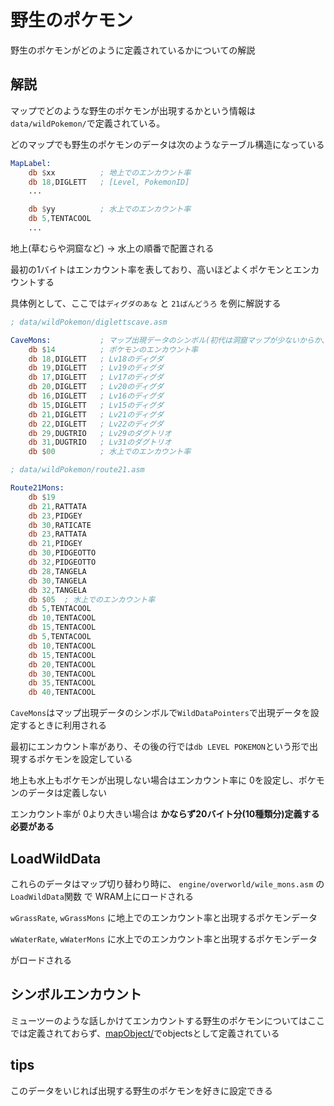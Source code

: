 # 野生のポケモン

野生のポケモンがどのように定義されているかについての解説

## 解説

マップでどのような野生のポケモンが出現するかという情報は`data/wildPokemon/`で定義されている。

どのマップでも野生のポケモンのデータは次のようなテーブル構造になっている

```asm
MapLabel:
	db $xx          ; 地上でのエンカウント率
	db 18,DIGLETT	; [Level, PokemonID]
	...

	db $yy          ; 水上でのエンカウント率
	db 5,TENTACOOL	
	...
```

地上(草むらや洞窟など) -> 水上の順番で配置される

最初の1バイトはエンカウント率を表しており、高いほどよくポケモンとエンカウントする

具体例として、ここでは`ディグダのあな` と `21ばんどうろ` を例に解説する

```asm
; data/wildPokemon/diglettscave.asm

CaveMons:           ; マップ出現データのシンボル(初代は洞窟マップが少ないからか、CaveMons(洞窟のモンスター)というシンボルでディグダの穴を指す)
	db $14          ; ポケモンのエンカウント率
	db 18,DIGLETT   ; Lv18のディグダ
	db 19,DIGLETT   ; Lv19のディグダ
	db 17,DIGLETT   ; Lv17のディグダ
	db 20,DIGLETT   ; Lv20のディグダ
	db 16,DIGLETT   ; Lv16のディグダ
	db 15,DIGLETT   ; Lv15のディグダ
	db 21,DIGLETT   ; Lv21のディグダ
	db 22,DIGLETT   ; Lv22のディグダ
	db 29,DUGTRIO   ; Lv29のダグトリオ
	db 31,DUGTRIO   ; Lv31のダグトリオ
	db $00          ; 水上でのエンカウント率
```

```asm
; data/wildPokemon/route21.asm

Route21Mons:
	db $19
	db 21,RATTATA
	db 23,PIDGEY
	db 30,RATICATE
	db 23,RATTATA
	db 21,PIDGEY
	db 30,PIDGEOTTO
	db 32,PIDGEOTTO
	db 28,TANGELA
	db 30,TANGELA
	db 32,TANGELA
	db $05	; 水上でのエンカウント率
	db 5,TENTACOOL
	db 10,TENTACOOL
	db 15,TENTACOOL
	db 5,TENTACOOL
	db 10,TENTACOOL
	db 15,TENTACOOL
	db 20,TENTACOOL
	db 30,TENTACOOL
	db 35,TENTACOOL
	db 40,TENTACOOL
```

`CaveMons`はマップ出現データのシンボルで`WildDataPointers`で出現データを設定するときに利用される  

最初にエンカウント率があり、その後の行では`db LEVEL POKEMON`という形で出現するポケモンを設定している  

地上も水上もポケモンが出現しない場合はエンカウント率に 0を設定し、ポケモンのデータは定義しない

エンカウント率が 0より大きい場合は **かならず20バイト分(10種類分)定義する必要がある**

## LoadWildData

これらのデータはマップ切り替わり時に、 `engine/overworld/wile_mons.asm` の `LoadWildData`関数 で WRAM上にロードされる

`wGrassRate`, `wGrassMons` に地上でのエンカウント率と出現するポケモンデータ

`wWaterRate`, `wWaterMons` に水上でのエンカウント率と出現するポケモンデータ

がロードされる

## シンボルエンカウント

ミューツーのような話しかけてエンカウントする野生のポケモンについてはここでは定義されておらず、[mapObject/](../data/mapObjects/README.md)でobjectsとして定義されている

## tips

このデータをいじれば出現する野生のポケモンを好きに設定できる